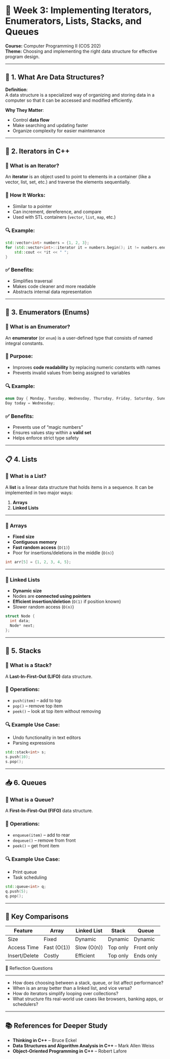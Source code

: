 # 🧠 Week 3: Implementing Iterators, Enumerators, Lists, Stacks, and Queues


**Course:** Computer Programming II (COS 202)  
**Theme:** Choosing and implementing the right data structure for effective program design.

* * *

🔶 1. What Are Data Structures?
-------------------------------

**Definition**:  
A data structure is a specialized way of organizing and storing data in a computer so that it can be accessed and modified efficiently.

**Why They Matter**:

*   Control **data flow**
*   Make searching and updating faster
*   Organize complexity for easier maintenance

* * *

🔁 2. Iterators in C++
----------------------

### 🔷 What is an Iterator?

An **iterator** is an object used to point to elements in a container (like a vector, list, set, etc.) and traverse the elements sequentially.

### 🔧 How It Works:

*   Similar to a pointer
*   Can increment, dereference, and compare
*   Used with STL containers (`vector`, `list`, `map`, etc.)

### 🔍 Example:

```cpp
std::vector<int> numbers = {1, 2, 3};
for (std::vector<int>::iterator it = numbers.begin(); it != numbers.end(); ++it) {
    std::cout << *it << " ";
}
```

### ✅ Benefits:

*   Simplifies traversal
*   Makes code cleaner and more readable
*   Abstracts internal data representation

* * *

🔢 3. Enumerators (Enums)
-------------------------

### 🔷 What is an Enumerator?

An **enumerator** (or `enum`) is a user-defined type that consists of named integral constants.

### 📌 Purpose:

*   Improves **code readability** by replacing numeric constants with names
*   Prevents invalid values from being assigned to variables

### 🔍 Example:

```cpp
enum Day { Monday, Tuesday, Wednesday, Thursday, Friday, Saturday, Sunday };
Day today = Wednesday;
```

### ✅ Benefits:

*   Prevents use of “magic numbers”
*   Ensures values stay within a **valid set**
*   Helps enforce strict type safety

* * *

📋 4. Lists
-----------

### 🔷 What is a List?

A **list** is a linear data structure that holds items in a sequence. It can be implemented in two major ways:

1.  **Arrays**
2.  **Linked Lists**

* * *

### 📌 Arrays

*   **Fixed size**
*   **Contiguous memory**
*   **Fast random access** (`O(1)`)
*   Poor for insertions/deletions in the middle (`O(n)`)

```cpp
int arr[5] = {1, 2, 3, 4, 5};
```

* * *

### 📌 Linked Lists

*   **Dynamic size**
*   Nodes are **connected using pointers**
*   **Efficient insertion/deletion** (`O(1)` if position known)
*   Slower random access (`O(n)`)

```cpp
struct Node {
  int data;
  Node* next;
};
```

* * *

🥞 5. Stacks
------------

### 🔷 What is a Stack?

A **Last-In-First-Out (LIFO)** data structure.

### 📌 Operations:

*   `push(item)` – add to top
*   `pop()` – remove top item
*   `peek()` – look at top item without removing

### 🔍 Example Use Case:

*   Undo functionality in text editors
*   Parsing expressions

```cpp
std::stack<int> s;
s.push(10);
s.pop();
```

* * *

📥 6. Queues
------------

### 🔷 What is a Queue?

A **First-In-First-Out (FIFO)** data structure.

### 📌 Operations:

*   `enqueue(item)` – add to rear
*   `dequeue()` – remove from front
*   `peek()` – get front item

### 🔍 Example Use Case:

*   Print queue
*   Task scheduling

```cpp
std::queue<int> q;
q.push(5);
q.pop();
```

* * *

🧠 Key Comparisons
------------------

| Feature | Array | Linked List | Stack | Queue |
| --- | --- | --- | --- | --- |
| Size | Fixed | Dynamic | Dynamic | Dynamic |
| Access Time | Fast (O(1)) | Slow (O(n)) | Top only | Front only |
| Insert/Delete | Costly | Efficient | Top only | Ends only |


💭 Reflection Questions
___

*   How does choosing between a stack, queue, or list affect performance?
*   When is an array better than a linked list, and vice versa?
*   How do iterators simplify looping over collections?
*   What structure fits real-world use cases like browsers, banking apps, or schedulers?


* * *

📚 References for Deeper Study
------------------------------

*   **Thinking in C++** – Bruce Eckel
*   **Data Structures and Algorithm Analysis in C++** – Mark Allen Weiss
*   **Object-Oriented Programming in C++** – Robert Lafore